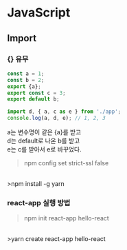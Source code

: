 # JavaScript

## Import

### {} 유무
``` javascript
const a = 1;
const b = 2;
export {a};
export const c = 3;
export default b;
```

``` javascript
import d, { a, c as e } from './app';
console.log(a, d, e); // 1, 2, 3 
```

a는 변수명이 같은 {a}를 받고
<br>
d는 default로 나온 b를 받고
<br>
e는 c를 받아서 e로 바꾸었다.



>npm config set strict-ssl false
<br>
>npm install -g yarn


### react-app 실행 방법
>npm init react-app hello-react
<br>
>yarn create react-app hello-react
